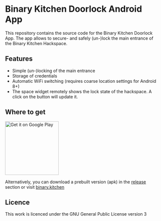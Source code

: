 # Binary Kitchen Doorlock Android App

This repository contains the source code for the Binary Kitchen Doorlock App.
The app allows to secure- and safely (un-)lock the main entrance of the Binary
Kitchen Hackspace.

## Features

- Simple (un-)locking of the main entrance
- Storage of credentials
- Automatic WiFi switching (requires coarse location settings for Android 8+)
- The space widget remotely shows the lock state of the hackspace. A click on
  the button will update it.

## Where to get
<a href='https://play.google.com/store/apps/details?id=de.binary_kitchen.doorlock_app'>
	<img alt='Get it on Google Play' width=175 src='https://play.google.com/intl/en_us/badges/images/generic/en_badge_web_generic.png'/>
</a>

Alternatively, you can download a prebuilt version (apk) in the
[release](https://github.com/Binary-Kitchen/doorlock-app/releases) section or
visit
[binary.kitchen](https://www.binary-kitchen.de/wiki/doku.php?id=projekte:hausautomatisierung:doorlock#software)

## Licence
This work is licenced under the GNU General Public License version 3
